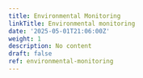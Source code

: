 ```yaml
---
title: Environmental Monitoring
linkTitle: Environmental monitoring
date: '2025-05-01T21:06:00Z'
weight: 1
description: No content
draft: false
ref: environmental-monitoring
---
```


